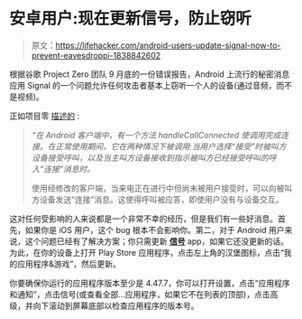 # 安卓用户:现在更新信号，防止窃听

> 原文：<https://lifehacker.com/android-users-update-signal-now-to-prevent-eavesdroppi-1838842602>

根据谷歌 Project Zero 团队 9 月底的一份错误报告，Android 上流行的秘密消息应用 Signal 的一个问题允许任何攻击者基本上窃听一个人的设备(通过音频，而不是视频)。



正如项目零 [描述的](https://bugs.chromium.org/p/project-zero/issues/detail?id=1943) :

> *“在 Android 客户端中，有一个方法 handleCallConnected 使调用完成连接。在正常使用期间，它在两种情况下被调用:当用户选择“接受”时被叫方设备接受呼叫，以及当主叫方设备接收到指示被叫方已经接受呼叫的呼入“连接”消息时。*
> 
> 使用经修改的客户端，当来电正在进行中但尚未被用户接受时，可以向被叫方设备发送“连接”消息。这使得呼叫被应答，即使用户没有与设备交互。

这对任何受影响的人来说都是一个非常不幸的经历，但是我们有一些好消息。首先，如果你是 iOS 用户，这个 bug 根本不会影响你。第二，对于 Android 用户来说，这个问题已经有了解决方案；你只需更新 [**信号**](https://play.google.com/store/apps/details?id=org.thoughtcrime.securesms&hl=en_US) app，如果它还没更新的话。为此，在你的设备上打开 Play Store 应用程序，点击左上角的汉堡图标，点击“我的应用程序&游戏”，然后更新。

你要确保你运行的应用程序版本至少是 4.47.7，你可以打开设置，点击“应用程序和通知”，点击信号(或查看全部...应用程序，如果它不在列表的顶部)，点击高级，并向下滚动到屏幕底部以检查应用程序的版本号。
